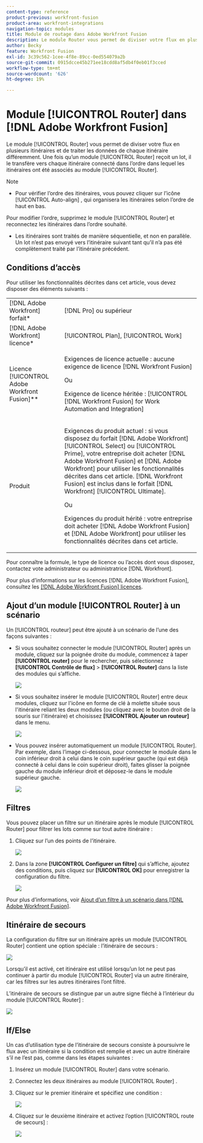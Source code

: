 ```yaml
---
content-type: reference
product-previous: workfront-fusion
product-area: workfront-integrations
navigation-topic: modules
title: Module de routage dans Adobe Workfront Fusion
description: Le module Router vous permet de diviser votre flux en plusieurs itinéraires et de traiter les données de chaque itinéraire différemment. Une fois qu’un module de routeur reçoit un lot, il le transfère vers chaque itinéraire connecté dans l’ordre où les itinéraires ont été attachés au module de routeur.
author: Becky
feature: Workfront Fusion
exl-id: 3c39c562-1cee-4f8e-89cc-0ed554079a2b
source-git-commit: 0915dcce45b271ee18cdd8af5db4f0eb01f3cced
workflow-type: tm+mt
source-wordcount: '626'
ht-degree: 19%

---
```


# Module [!UICONTROL Router] dans [!DNL Adobe Workfront Fusion]

Le module [!UICONTROL Router] vous permet de diviser votre flux en plusieurs itinéraires et de traiter les données de chaque itinéraire différemment. Une fois qu’un module [!UICONTROL Router] reçoit un lot, il le transfère vers chaque itinéraire connecté dans l’ordre dans lequel les itinéraires ont été associés au module [!UICONTROL Router].

>[!NOTE]
>
>* Pour vérifier l’ordre des itinéraires, vous pouvez cliquer sur l’icône [!UICONTROL Auto-align] , qui organisera les itinéraires selon l’ordre de haut en bas.
>
>  Pour modifier l’ordre, supprimez le module [!UICONTROL Router] et reconnectez les itinéraires dans l’ordre souhaité.
>
>* Les itinéraires sont traités de manière séquentielle, et non en parallèle. Un lot n’est pas envoyé vers l’itinéraire suivant tant qu’il n’a pas été complètement traité par l’itinéraire précédent.
>



## Conditions d’accès

Pour utiliser les fonctionnalités décrites dans cet article, vous devez disposer des éléments suivants :

<table style="table-layout:auto">
 <col> 
 <col> 
 <tbody> 
  <tr> 
    <td role="rowheader">[!DNL Adobe Workfront] forfait*</td> 
   <td> <p>[!DNL Pro] ou supérieur</p> </td> 
  </tr> 
  <tr data-mc-conditions=""> 
   <td role="rowheader">[!DNL Adobe Workfront] licence*</td> 
   <td> <p>[!UICONTROL Plan], [!UICONTROL Work]</p> </td> 
  </tr> 
  <tr> 
   <td role="rowheader">Licence [!UICONTROL Adobe Workfront Fusion]**</td> 
   <td>
   <p>Exigences de licence actuelle : aucune exigence de licence [!DNL Workfront Fusion]</p>
   <p>Ou</p>
   <p>Exigence de licence héritée : [!UICONTROL [!DNL Workfront Fusion] for Work Automation and Integration] </p>
   </td> 
  </tr> 
  <tr> 
   <td role="rowheader">Produit</td> 
   <td>
   <p>Exigences du produit actuel : si vous disposez du forfait [!DNL Adobe Workfront] [!UICONTROL Select] ou [!UICONTROL Prime], votre entreprise doit acheter [!DNL Adobe Workfront Fusion] et [!DNL Adobe Workfront] pour utiliser les fonctionnalités décrites dans cet article. [!DNL Workfront Fusion] est inclus dans le forfait [!DNL Workfront] [!UICONTROL Ultimate].</p>
   <p>Ou</p>
   <p>Exigences du produit hérité : votre entreprise doit acheter [!DNL Adobe Workfront Fusion] et [!DNL Adobe Workfront] pour utiliser les fonctionnalités décrites dans cet article.</p>
   </td> 
  </tr> 
 </tbody> 
</table>

Pour connaître la formule, le type de licence ou l’accès dont vous disposez, contactez vote administrateur ou administratrice [!DNL Workfront].

Pour plus d’informations sur les licences [!DNL Adobe Workfront Fusion], consultez les [[!DNL Adobe Workfront Fusion] licences](../../workfront-fusion/get-started/license-automation-vs-integration.md).

## Ajout d’un module [!UICONTROL Router] à un scénario

Un [!UICONTROL routeur] peut être ajouté à un scénario de l’une des façons suivantes :

* Si vous souhaitez connecter le module [!UICONTROL Router] après un module, cliquez sur la poignée droite du module, commencez à taper **[!UICONTROL router]** pour le rechercher, puis sélectionnez **[!UICONTROL Contrôle de flux]** > **[!UICONTROL Router]** dans la liste des modules qui s’affiche.

  ![](assets/connect-the-router-350x108.png)

* Si vous souhaitez insérer le module [!UICONTROL Router] entre deux modules, cliquez sur l&#39;icône en forme de clé à molette située sous l&#39;itinéraire reliant les deux modules (ou cliquez avec le bouton droit de la souris sur l&#39;itinéraire) et choisissez **[!UICONTROL Ajouter un routeur]** dans le menu.

  ![](assets/insert-router-350x191.png)

* Vous pouvez insérer automatiquement un module [!UICONTROL Router]. Par exemple, dans l’image ci-dessous, pour connecter le module dans le coin inférieur droit à celui dans le coin supérieur gauche (qui est déjà connecté à celui dans le coin supérieur droit), faites glisser la poignée gauche du module inférieur droit et déposez-le dans le module supérieur gauche.

  ![](assets/insert-router-automatically-350x379.png)

## Filtres

Vous pouvez placer un filtre sur un itinéraire après le module [!UICONTROL Router] pour filtrer les lots comme sur tout autre itinéraire :

1. Cliquez sur l’un des points de l’itinéraire.

   ![](assets/router-click-a-dot-in-route-350x339.png)

1. Dans la zone **[!UICONTROL Configurer un filtre]** qui s’affiche, ajoutez des conditions, puis cliquez sur **[!UICONTROL OK]** pour enregistrer la configuration du filtre.

   ![](assets/set-up-a-filter-2-350x242.png)

Pour plus d’informations, voir [Ajout d’un filtre à un scénario dans [!DNL Adobe Workfront Fusion]](../../workfront-fusion/scenarios/add-a-filter-to-a-scenario.md).

## Itinéraire de secours

La configuration du filtre sur un itinéraire après un module [!UICONTROL Router] contient une option spéciale : l’itinéraire de secours :

![](assets/fallback-route-350x260.png)

Lorsqu’il est activé, cet itinéraire est utilisé lorsqu’un lot ne peut pas continuer à partir du module [!UICONTROL Router] via un autre itinéraire, car les filtres sur les autres itinéraires l’ont filtré.

L’itinéraire de secours se distingue par un autre signe fléché à l’intérieur du module [!UICONTROL Router] :

![](assets/arrow-sign-in-router-module-350x361.png)

## If/Else

Un cas d’utilisation type de l’itinéraire de secours consiste à poursuivre le flux avec un itinéraire si la condition est remplie et avec un autre itinéraire s’il ne l’est pas, comme dans les étapes suivantes :

1. Insérez un module [!UICONTROL Router] dans votre scénario.
1. Connectez les deux itinéraires au module [!UICONTROL Router] .
1. Cliquez sur le premier itinéraire et spécifiez une condition :

   ![](assets/set-up-a-filter-2-350x242.png)

1. Cliquez sur le deuxième itinéraire et activez l’option [!UICONTROL route de secours] :

   ![](assets/enable-fallback-route-option-350x238.png)
